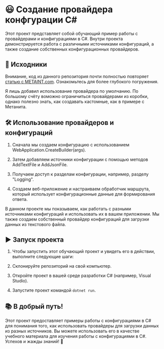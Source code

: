 # 😃 Создание провайдера конфгурации C#

Этот проект представляет собой обучающий пример работы с провайдерами и конфигурациями в C#. Внутри проекта демонстрируется работа с различными источниками конфигураций, а также создание собственных конфигурационных провайдеров.

## 👾 Исходники

Внимание, код из данного репозитория почти полностью повторяет [статью с METAINT.com](https://metanit.com/sharp/aspnet6/6.6.php). Ознакомьтесь для более глубокого погружения.

Я лишь добавил использование провайдера по умолчанию. По большому счёту воможно ограничиться провайдерами из коробки, однако полезно знать, как создавать кастомные, как в примере с Метанита. 

## 🛠️ Использование провайдеров и конфигураций

1. Сначала мы создаем конфигурацию с использованием WebApplication.CreateBuilder(args).

2. Затем добавляем источники конфигурации с помощью методов AddTextFile и AddJsonFile.

3. Получаем доступ к разделам конфигурации, например, разделу "Logging".

4. Создаем веб-приложение и настраиваем обработчик маршрута, который использует конфигурационные данные для формирования ответа.

В данном проекте мы показываем, как работать с разными источниками конфигураций и использовать их в вашем приложении. Мы также создаем собственный провайдер конфигураций для загрузки данных из текстового файла.

## ▶️ Запуск проекта

1. Чтобы запустить этот обучающий проект и увидеть его в действии, выполните следующие шаги:

2. Склонируйте репозиторий на свой компьютер.

3. Откройте проект в вашей среде разработки C# (например, Visual Studio).

4. Запустите проект командой ```dotnet run```.

## 📚 В добрый путь!

Этот проект предоставляет примеры работы с конфигурациями в C# для понимания того, как использовать провайдеры для загрузки данных из разных источников. Вы можете использовать его в качестве учебного материала для изучения работы с конфигурациями в C#. Успехов и жажды знаний! 🚀
